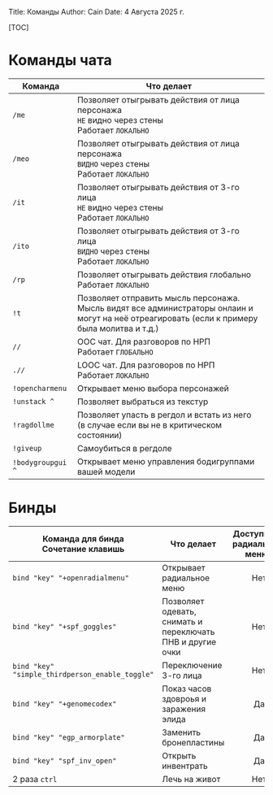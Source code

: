 Title: Команды
Author: Cain
Date: 4 Августа 2025 г.

[TOC]

# Команды чата
| Команда          | Что делает |
|------------------|------------|
| `/me`            | Позволяет отыгрывать действия от лица персонажа <br>`НЕ` видно через стены <br>Работает `ЛОКАЛЬНО` |
| `/meo`           | Позволяет отыгрывать действия от лица персонажа <br>`ВИДНО` через стены <br>Работает `ЛОКАЛЬНО`    |
| `/it`            | Позволяет отыгрывать действия от 3-го лица <br>`НЕ` видно через стены <br>Работает `ЛОКАЛЬНО`      |
| `/ito`           | Позволяет отыгрывать действия от 3-го лица <br>`ВИДНО` через стены <br>Работает `ЛОКАЛЬНО`         |
| `/rp`            | Позволяет отыгрывать действия глобально <br>Работает `ЛОКАЛЬНО`                                    |
| `!t`             | Позволяет отправить мысль персонажа. <br>Мысль видят все администраторы онлаин и могут на неё отреагировать (если к примеру была молитва и т.д.)|
| `//`             | OOC чат. Для разговоров по НРП <br>Работает `ГЛОБАЛЬНО`                                            |
| `.//`            | LOOC чат. Для разговоров по НРП <br>Работает `ЛОКАЛЬНО`                                            |
| `!opencharmenu`  | Открывает меню выбора персонажей                                                                   |
| `!unstack ^`     | Позволяет выбраться из текстур                                                                     |
| `!ragdollme`     | Позволяет упасть в регдол и встать из него (в случае если вы не в критическом состоянии)           |
| `!giveup`        | Самоубиться в регдоле                                                                              |
| `!bodygroupgui ^`| Открывает меню управления бодигруппами вашей модели                                                |

# Бинды
| Команда для бинда <br>Сочетание клавишь        | Что делает                                                 | Доступно из радиального меню? |
|------------------------------------------------|------------------------------------------------------------|:-----------------------------:|
| `bind "key" "+openradialmenu"`                 | Открывает радиальное меню                                  | Нет                           |
| `bind "key" "+spf_goggles"`                    | Позволяет одевать, снимать и переключать ПНВ и другие очки | Нет                           |
| `bind "key" "simple_thirdperson_enable_toggle"`| Переключение 3-го лица                                     | Нет                           |
| `bind "key" "+genomecodex"`                    | Показ часов здовроья и заражения элида                     | Да                            |
| `bind "key" "egp_armorplate"`                  | Заменить бронепластины                                     | Да                            |
| `bind "key" "spf_inv_open"`                    | Открыть инвентрать                                         | Да                            |
| 2 раза `ctrl`                                  | Лечь на живот                                              | Нет                           |